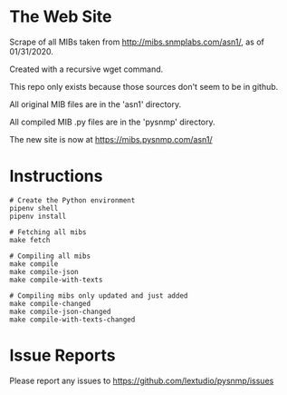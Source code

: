 # The Web Site

Scrape of all MIBs taken from http://mibs.snmplabs.com/asn1/, as of 01/31/2020.

Created with a recursive wget command.

This repo only exists because those sources don't seem to be in github.

All original MIB files are in the 'asn1' directory.

All compiled MIB .py files are in the 'pysnmp' directory.

The new site is now at https://mibs.pysnmp.com/asn1/

# Instructions

```
# Create the Python environment
pipenv shell
pipenv install

# Fetching all mibs
make fetch

# Compiling all mibs
make compile
make compile-json
make compile-with-texts

# Compiling mibs only updated and just added
make compile-changed
make compile-json-changed
make compile-with-texts-changed
```

# Issue Reports
Please report any issues to https://github.com/lextudio/pysnmp/issues
